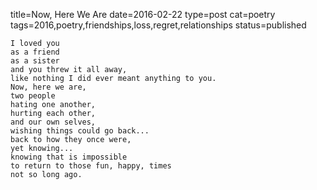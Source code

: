 title=Now, Here We Are
date=2016-02-22
type=post
cat=poetry
tags=2016,poetry,friendships,loss,regret,relationships
status=published
~~~~~~
I loved you
as a friend
as a sister
and you threw it all away,
like nothing I did ever meant anything to you.
Now, here we are,
two people
hating one another,
hurting each other,
and our own selves,
wishing things could go back...
back to how they once were,
yet knowing...
knowing that is impossible
to return to those fun, happy, times
not so long ago.
